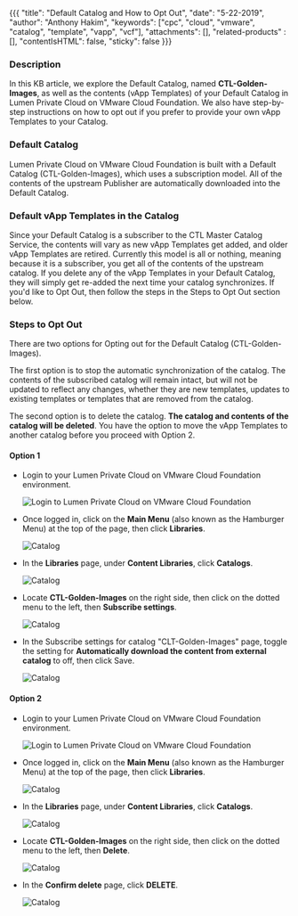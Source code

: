{{{
  "title": "Default Catalog and How to Opt Out",
  "date": "5-22-2019",
  "author": "Anthony Hakim",
  "keywords": ["cpc", "cloud", "vmware", "catalog", "template", "vapp", "vcf"],
  "attachments": [],
  "related-products" : [],
  "contentIsHTML": false,
  "sticky": false
}}}

### Description
In this KB article, we explore the Default Catalog, named __CTL-Golden-Images__, as well as the contents (vApp Templates) of your Default Catalog in Lumen Private Cloud on VMware Cloud Foundation. We also have step-by-step instructions on how to opt out if you prefer to provide your own vApp Templates to your Catalog.

### Default Catalog
Lumen Private Cloud on VMware Cloud Foundation is built with a Default Catalog (CTL-Golden-Images), which uses a subscription model. All of the contents of the upstream Publisher are automatically downloaded into the Default Catalog.

### Default vApp Templates in the Catalog
Since your Default Catalog is a subscriber to the CTL Master Catalog Service, the contents will vary as new vApp Templates get added, and older vApp Templates are retired. Currently this model is all or nothing, meaning because it is a subscriber, you get all of the contents of the upstream catalog. If you delete any of the vApp Templates in your Default Catalog, they will simply get re-added the next time your catalog synchronizes. If you'd like to Opt Out, then follow the steps in the Steps to Opt Out section below.

### Steps to Opt Out
There are two options for Opting out for the Default Catalog (CTL-Golden-Images).

The first option is to stop the automatic synchronization of the catalog. The contents of the subscribed catalog will remain intact, but will not be updated to reflect any changes, whether they are new templates, updates to existing templates or templates that are removed from the catalog.

The second option is to delete the catalog. __The catalog and contents of the catalog will be deleted__. You have the option to move the vApp Templates to another catalog before you proceed with Option 2.

#### Option 1
* Login to your Lumen Private Cloud on VMware Cloud Foundation environment.

  ![Login to Lumen Private Cloud on VMware Cloud Foundation](../../images/dccf/login-html5.png)

* Once logged in, click on the __Main Menu__ (also known as the Hamburger Menu) at the top of the page, then click __Libraries__.

  ![Catalog](../../images/dccf/catalog1.png)

* In the __Libraries__ page, under __Content Libraries__, click __Catalogs__.

  ![Catalog](../../images/dccf/catalog2.png)

* Locate __CTL-Golden-Images__ on the right side, then click on the dotted menu to the left, then __Subscribe settings__.

  ![Catalog](../../images/dccf/catalog3.png)

* In the Subscribe settings for catalog "CLT-Golden-Images" page, toggle the setting for __Automatically download the content from external catalog__ to off, then click Save.

  ![Catalog](../../images/dccf/catalog4.png)

#### Option 2
* Login to your Lumen Private Cloud on VMware Cloud Foundation environment.

  ![Login to Lumen Private Cloud on VMware Cloud Foundation](../../images/dccf/login-html5.png)

* Once logged in, click on the __Main Menu__ (also known as the Hamburger Menu) at the top of the page, then click __Libraries__.

  ![Catalog](../../images/dccf/catalog1.png)

* In the __Libraries__ page, under __Content Libraries__, click __Catalogs__.

  ![Catalog](../../images/dccf/catalog2.png)

* Locate __CTL-Golden-Images__ on the right side, then click on the dotted menu to the left, then __Delete__.

  ![Catalog](../../images/dccf/catalog5.png)

* In the __Confirm delete__ page, click __DELETE__.

  ![Catalog](../../images/dccf/catalog6.png)
